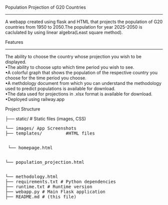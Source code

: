 Population Projection of G20 Countries
______________________________________
A webapp created using flask and HTML that projects the population of G20 countries from 1950 to 2050.The population for year 2025-2050 is caclulated by using linear algebra(Least square method).  

Features 
________
The ability to choose the country whose projection you wish to be displayed.  
•The ability to choose upto which time period you wish to see.  
•A colorful graph that shows the population of the respective country you choose for the time period you choose.  
•A methdology document from which you can understand the methodology used to predict populations is available for download.  
•The data used for projections in .xlsx format is available for download.  
•Deployed using railway.app

Project Structure

├── static/ # Static files (images, CSS)  
 <pre>└── images/ App Screenshots  
├── templates/         #HTML files  
 <pre> └── homepage.html  
 <pre>└── population_projection.html  
 <pre>└── methodology.html  
├── requirements.txt # Python dependencies  
├── runtime.txt # Runtime version  
├── webapp.py # Main Flask application  
├── README.md # (this file)  
